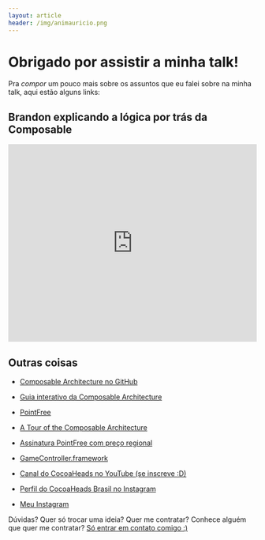 ```yaml
---
layout: article
header: /img/animauricio.png
---
```


# Obrigado por assistir a minha talk!

Pra _compor_ um pouco mais sobre os assuntos que eu falei sobre na minha talk, aqui estão alguns links:

## Brandon explicando a lógica por trás da Composable

<iframe width="100%" height="400" src="https://www.youtube.com/embed/QOIigosUNGU" title="YouTube video player" frameborder="0" allow="accelerometer; autoplay; clipboard-write; encrypted-media; gyroscope; picture-in-picture; web-share" allowfullscreen></iframe>

## Outras coisas
- [Composable Architecture no GitHub](https://github.com/pointfreeco/swift-composable-architecture)

- [Guia interativo da Composable Architecture](https://pointfreeco.github.io/swift-composable-architecture/main/tutorials/meetcomposablearchitecture/)

- [PointFree](https://pointfree.co)

- [A Tour of the Composable Architecture](https://www.pointfree.co/collections/composable-architecture/a-tour-of-the-composable-architecture)

- [Assinatura PointFree com preço regional](https://www.pointfree.co/subscribe/personal?useRegionalDiscount=true)

- [GameController.framework](https://developer.apple.com/documentation/gamecontroller)

- [Canal do CocoaHeads no YouTube (se inscreve :D)](https://www.youtube.com/@cocoaheadsbr)

- [Perfil do CocoaHeads Brasil no Instagram](https://instagram.com/cocoaheadsbr)

- [Meu Instagram](https://instagram.com/cocoa.mauricio)

Dúvidas? Quer só trocar uma ideia? Quer me contratar? Conhece alguém que quer me contratar? [Só entrar em contato comigo :)](/me)


